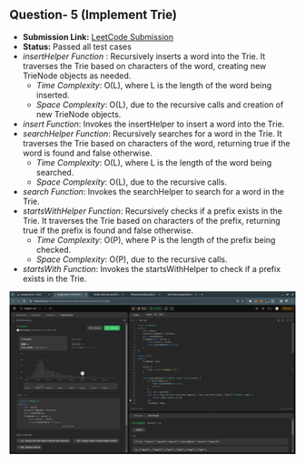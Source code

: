 ## Question- 5 (Implement Trie)

- **Submission Link:** [LeetCode Submission](https://leetcode.com/problems/implement-trie-prefix-tree/submissions/1161872868)
- **Status:** Passed all test cases
- _insertHelper Function_ : Recursively inserts a word into the Trie. It traverses the Trie based on characters of the word, creating new TrieNode objects as needed.
  - _Time Complexity_: O(L), where L is the length of the word being inserted.
  - _Space Complexity_: O(L), due to the recursive calls and creation of new TrieNode objects.
- _insert Function_: Invokes the insertHelper to insert a word into the Trie.
- _searchHelper Function_: Recursively searches for a word in the Trie. It traverses the Trie based on characters of the word, returning true if the word is found and false otherwise.
  - _Time Complexity_: O(L), where L is the length of the word being searched.
  - _Space Complexity_: O(L), due to the recursive calls.
- _search Function_: Invokes the searchHelper to search for a word in the Trie.
- _startsWithHelper Function_: Recursively checks if a prefix exists in the Trie. It traverses the Trie based on characters of the prefix, returning true if the prefix is found and false otherwise.
  - _Time Complexity_: O(P), where P is the length of the prefix being checked.
  - _Space Complexity_: O(P), due to the recursive calls.
- _startsWith Function_: Invokes the startsWithHelper to check if a prefix exists in the Trie.

![Submission Photo](image.png)
